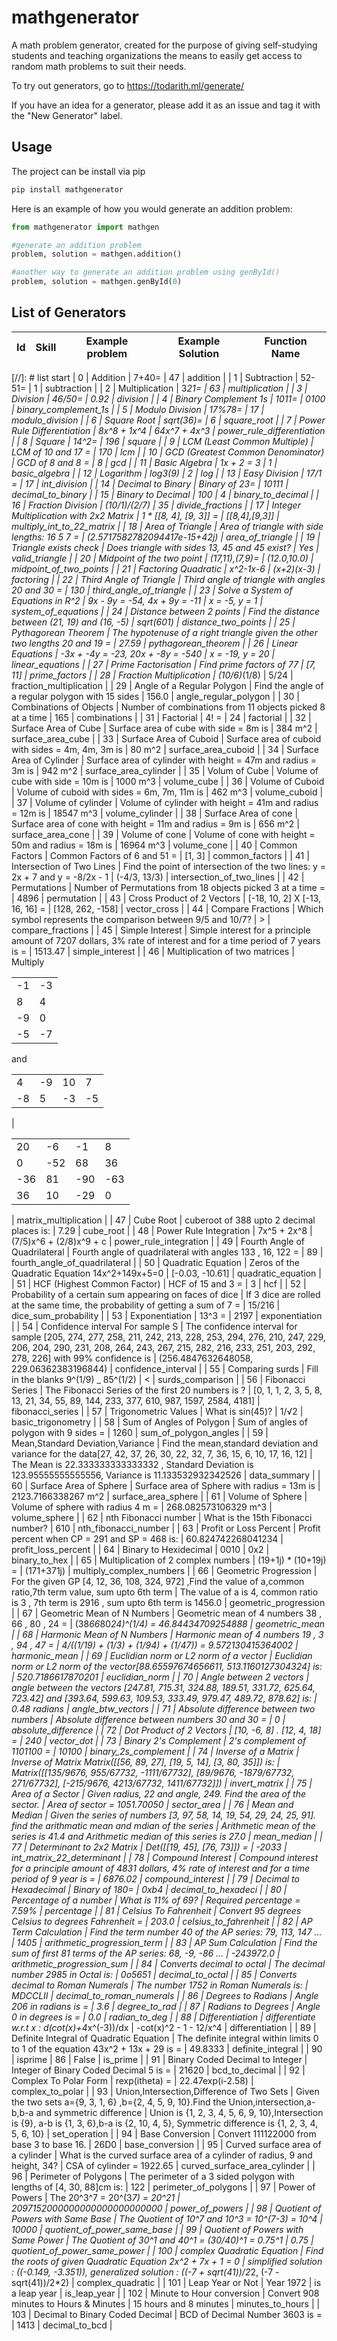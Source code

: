 # mathgenerator

A math problem generator, created for the purpose of giving self-studying students and teaching organizations the means to easily get access to random math problems to suit their needs.

To try out generators, go to <https://todarith.ml/generate/>

If you have an idea for a generator, please add it as an issue and tag it with the "New Generator" label.

## Usage

The project can be install via pip

```bash
pip install mathgenerator
```

Here is an example of how you would generate an addition problem:

```python
from mathgenerator import mathgen

#generate an addition problem
problem, solution = mathgen.addition()

#another way to generate an addition problem using genById()
problem, solution = mathgen.genById(0)
```

## List of Generators

| Id   | Skill                             | Example problem    | Example Solution      | Function Name            |
|------|-----------------------------------|--------------------|-----------------------|--------------------------|
[//]: # list start
| 0 | Addition | 7+40= | 47 | addition |
| 1 | Subtraction | 52-51= | 1 | subtraction |
| 2 | Multiplication | 3*21= | 63 | multiplication |
| 3 | Division | 46/50= | 0.92 | division |
| 4 | Binary Complement 1s | 1011= | 0100 | binary_complement_1s |
| 5 | Modulo Division | 17%78= | 17 | modulo_division |
| 6 | Square Root | sqrt(36)= | 6 | square_root |
| 7 | Power Rule Differentiation | 8x^8 + 1x^4 | 64x^7 + 4x^3 | power_rule_differentiation |
| 8 | Square | 14^2= | 196 | square |
| 9 | LCM (Least Common Multiple) | LCM of 10 and 17 = | 170 | lcm |
| 10 | GCD (Greatest Common Denominator) | GCD of 8 and 8 =  | 8 | gcd |
| 11 | Basic Algebra | 1x + 2 = 3 | 1 | basic_algebra |
| 12 | Logarithm | log3(9) | 2 | log |
| 13 | Easy Division | 17/1 =  | 17 | int_division |
| 14 | Decimal to Binary | Binary of 23= | 10111 | decimal_to_binary |
| 15 | Binary to Decimal | 100 | 4 | binary_to_decimal |
| 16 | Fraction Division | (10/1)/(2/7) | 35 | divide_fractions |
| 17 | Integer Multiplication with 2x2 Matrix | 1 * [[8, 4], [9, 3]] =  | [[8,4],[9,3]] | multiply_int_to_22_matrix |
| 18 | Area of Triangle | Area of triangle with side lengths: 16 5 7 =  | (2.5717582782094417e-15+42j) | area_of_triangle |
| 19 | Triangle exists check | Does triangle with sides 13, 45 and 45 exist? | Yes | valid_triangle |
| 20 | Midpoint of the two point | (17,11),(7,9)= | (12.0,10.0) | midpoint_of_two_points |
| 21 | Factoring Quadratic | x^2-1x-6 | (x+2)(x-3) | factoring |
| 22 | Third Angle of Triangle | Third angle of triangle with angles 20 and 30 =  | 130 | third_angle_of_triangle |
| 23 | Solve a System of Equations in R^2 | 9x - 9y = -54, 4x + 9y = -11 | x = -5, y = 1 | system_of_equations |
| 24 | Distance between 2 points | Find the distance between (21, 19) and (16, -5) | sqrt(601) | distance_two_points |
| 25 | Pythagorean Theorem | The hypotenuse of a right triangle given the other two lengths 20 and 19 =  | 27.59 | pythagorean_theorem |
| 26 | Linear Equations | -3x + -4y = -23, 20x + -8y = -540 | x = -19, y = 20 | linear_equations |
| 27 | Prime Factorisation | Find prime factors of 77 | [7, 11] | prime_factors |
| 28 | Fraction Multiplication | (10/6)*(1/8) | 5/24 | fraction_multiplication |
| 29 | Angle of a Regular Polygon | Find the angle of a regular polygon with 15 sides | 156.0 | angle_regular_polygon |
| 30 | Combinations of Objects | Number of combinations from 11 objects picked 8 at a time  | 165 | combinations |
| 31 | Factorial | 4! =  | 24 | factorial |
| 32 | Surface Area of Cube | Surface area of cube with side = 8m is | 384 m^2 | surface_area_cube |
| 33 | Surface Area of Cuboid | Surface area of cuboid with sides = 4m, 4m, 3m is | 80 m^2 | surface_area_cuboid |
| 34 | Surface Area of Cylinder | Surface area of cylinder with height = 47m and radius = 3m is | 942 m^2 | surface_area_cylinder |
| 35 | Volum of Cube | Volume of cube with side = 10m is | 1000 m^3 | volume_cube |
| 36 | Volume of Cuboid | Volume of cuboid with sides = 6m, 7m, 11m is | 462 m^3 | volume_cuboid |
| 37 | Volume of cylinder | Volume of cylinder with height = 41m and radius = 12m is | 18547 m^3 | volume_cylinder |
| 38 | Surface Area of cone | Surface area of cone with height = 11m and radius = 9m is | 656 m^2 | surface_area_cone |
| 39 | Volume of cone | Volume of cone with height = 50m and radius = 18m is | 16964 m^3 | volume_cone |
| 40 | Common Factors | Common Factors of 6 and 51 =  | [1, 3] | common_factors |
| 41 | Intersection of Two Lines | Find the point of intersection of the two lines: y = 2x + 7 and y = -8/2x - 1 | (-4/3, 13/3) | intersection_of_two_lines |
| 42 | Permutations | Number of Permutations from 18 objects picked 3 at a time =   | 4896 | permutation |
| 43 | Cross Product of 2 Vectors | [-18, 10, 2] X [-13, 16, 16] =  | [128, 262, -158] | vector_cross |
| 44 | Compare Fractions | Which symbol represents the comparison between 9/5 and 10/7? | > | compare_fractions |
| 45 | Simple Interest | Simple interest for a principle amount of 7207 dollars, 3% rate of interest and for a time period of 7 years is =  | 1513.47 | simple_interest |
| 46 | Multiplication of two matrices | Multiply<table><tr><td>-1</td><td>-3</td></tr><tr><td>8</td><td>4</td></tr><tr><td>-9</td><td>0</td></tr><tr><td>-5</td><td>-7</td></tr></table>and<table><tr><td>4</td><td>-9</td><td>10</td><td>7</td></tr><tr><td>-8</td><td>5</td><td>-3</td><td>-5</td></tr></table> | <table><tr><td>20</td><td>-6</td><td>-1</td><td>8</td></tr><tr><td>0</td><td>-52</td><td>68</td><td>36</td></tr><tr><td>-36</td><td>81</td><td>-90</td><td>-63</td></tr><tr><td>36</td><td>10</td><td>-29</td><td>0</td></tr></table> | matrix_multiplication |
| 47 | Cube Root | cuberoot of 388 upto 2 decimal places is: | 7.29 | cube_root |
| 48 | Power Rule Integration | 7x^5 + 2x^8 | (7/5)x^6 + (2/8)x^9 + c | power_rule_integration |
| 49 | Fourth Angle of Quadrilateral | Fourth angle of quadrilateral with angles 133 , 16, 122 = | 89 | fourth_angle_of_quadrilateral |
| 50 | Quadratic Equation | Zeros of the Quadratic Equation 14x^2+149x+5=0 | [-0.03, -10.61] | quadratic_equation |
| 51 | HCF (Highest Common Factor) | HCF of 15 and 3 =  | 3 | hcf |
| 52 | Probability of a certain sum appearing on faces of dice | If 3 dice are rolled at the same time, the probability of getting a sum of 7 = | 15/216 | dice_sum_probability |
| 53 | Exponentiation | 13^3 = | 2197 | exponentiation |
| 54 | Confidence interval For sample S | The confidence interval for sample [205, 274, 277, 258, 211, 242, 213, 228, 253, 294, 276, 210, 247, 229, 206, 204, 290, 231, 208, 264, 243, 267, 215, 282, 216, 233, 251, 203, 292, 278, 226] with 99% confidence is | (256.4847632648058, 229.06362383196844) | confidence_interval |
| 55 | Comparing surds | Fill in the blanks 9^(1/9) _ 85^(1/2) | < | surds_comparison |
| 56 | Fibonacci Series | The Fibonacci Series of the first 20 numbers is ? | [0, 1, 1, 2, 3, 5, 8, 13, 21, 34, 55, 89, 144, 233, 377, 610, 987, 1597, 2584, 4181] | fibonacci_series |
| 57 | Trigonometric Values | What is sin(45)? | 1/√2 | basic_trigonometry |
| 58 | Sum of Angles of Polygon | Sum of angles of polygon with 9 sides =  | 1260 | sum_of_polygon_angles |
| 59 | Mean,Standard Deviation,Variance | Find the mean,standard deviation and variance for the data[27, 42, 37, 26, 30, 22, 32, 7, 36, 15, 6, 10, 17, 16, 12] | The Mean is 22.333333333333332 , Standard Deviation is 123.95555555555556, Variance is 11.133532932342526 | data_summary |
| 60 | Surface Area of Sphere | Surface area of Sphere with radius = 13m is | 2123.7166338267 m^2 | surface_area_sphere |
| 61 | Volume of Sphere | Volume of sphere with radius 4 m =  | 268.082573106329 m^3 | volume_sphere |
| 62 | nth Fibonacci number | What is the 15th Fibonacci number? | 610 | nth_fibonacci_number |
| 63 | Profit or Loss Percent | Profit percent when CP = 291 and SP = 468 is:  | 60.824742268041234 | profit_loss_percent |
| 64 | Binary to Hexidecimal | 0010 | 0x2 | binary_to_hex |
| 65 | Multiplication of 2 complex numbers | (19+1j) * (10+19j) =  | (171+371j) | multiply_complex_numbers |
| 66 | Geometric Progression | For the given GP [4, 12, 36, 108, 324, 972] ,Find the value of a,common ratio,7th term value, sum upto 6th term | The value of a is 4, common ratio is 3 , 7th term is 2916 , sum upto 6th term is 1456.0 | geometric_progression |
| 67 | Geometric Mean of N Numbers | Geometric mean of 4 numbers 38 , 66 , 80 , 24 =  | (38*66*80*24)^(1/4) = 46.84434709254888 | geometric_mean |
| 68 | Harmonic Mean of N Numbers | Harmonic mean of 4 numbers 19 , 3 , 94 , 47 =  |  4/((1/19) + (1/3) + (1/94) + (1/47)) = 9.572130415364002 | harmonic_mean |
| 69 | Euclidian norm or L2 norm of a vector | Euclidian norm or L2 norm of the vector[88.65597674656611, 513.1160127304324] is: | 520.7186617870201 | euclidian_norm |
| 70 | Angle between 2 vectors | angle between the vectors [247.81, 715.31, 324.88, 189.51, 331.72, 625.64, 723.42] and [393.64, 599.63, 109.53, 333.49, 979.47, 489.72, 878.62] is: | 0.48 radians | angle_btw_vectors |
| 71 | Absolute difference between two numbers | Absolute difference between numbers 30 and 30 =  | 0 | absolute_difference |
| 72 | Dot Product of 2 Vectors | [10, -6, 8] . [12, 4, 18] =  | 240 | vector_dot |
| 73 | Binary 2's Complement | 2's complement of 1101100 = | 10100 | binary_2s_complement |
| 74 | Inverse of a Matrix | Inverse of Matrix Matrix([[56, 89, 27], [19, 5, 14], [3, 80, 35]]) is: | Matrix([[135/9676, 955/67732, -1111/67732], [89/9676, -1879/67732, 271/67732], [-215/9676, 4213/67732, 1411/67732]]) | invert_matrix |
| 75 | Area of a Sector | Given radius, 22 and angle, 249. Find the area of the sector. | Area of sector = 1051.70050 | sector_area |
| 76 | Mean and Median | Given the series of numbers [3, 97, 58, 14, 19, 54, 29, 24, 25, 91]. find the arithmatic mean and mdian of the series | Arithmetic mean of the series is 41.4 and Arithmetic median of this series is 27.0 | mean_median |
| 77 | Determinant to 2x2 Matrix | Det([[19, 45], [76, 73]]) =  |  -2033 | int_matrix_22_determinant |
| 78 | Compound Interest | Compound interest for a principle amount of 4831 dollars, 4% rate of interest and for a time period of 9 year is =  | 6876.02 | compound_interest |
| 79 | Decimal to Hexadecimal | Binary of 180= | 0xb4 | decimal_to_hexadeci |
| 80 | Percentage of a number | What is 11% of 69? | Required percentage = 7.59% | percentage |
| 81 | Celsius To Fahrenheit | Convert 95 degrees Celsius to degrees Fahrenheit = | 203.0 | celsius_to_fahrenheit |
| 82 | AP Term Calculation | Find the term number 40 of the AP series: 79, 113, 147 ...  | 1405 | arithmetic_progression_term |
| 83 | AP Sum Calculation | Find the sum of first 81 terms of the AP series: 68, -9, -86 ...  | -243972.0 | arithmetic_progression_sum |
| 84 | Converts decimal to octal | The decimal number 2985 in Octal is:  | 0o5651 | decimal_to_octal |
| 85 | Converts decimal to Roman Numerals | The number 1752 in Roman Numerals is:  | MDCCLII | decimal_to_roman_numerals |
| 86 | Degrees to Radians | Angle 206 in radians is =  | 3.6 | degree_to_rad |
| 87 | Radians to Degrees | Angle 0 in degrees is =  | 0.0 | radian_to_deg |
| 88 | Differentiation | differentiate w.r.t x : d(cot(x)+4*x^(-3))/dx | -cot(x)^2 - 1 - 12/x^4 | differentiation |
| 89 | Definite Integral of Quadratic Equation | The definite integral within limits 0 to 1 of the equation 43x^2 + 13x + 29 is =  | 49.8333 | definite_integral |
| 90 | isprime | 86 | False | is_prime |
| 91 | Binary Coded Decimal to Integer | Integer of Binary Coded Decimal 5 is =  | 21620 | bcd_to_decimal |
| 92 | Complex To Polar Form | rexp(itheta) =  | 22.47exp(i-2.58) | complex_to_polar |
| 93 | Union,Intersection,Difference of Two Sets | Given the two sets a={9, 3, 1, 6} ,b={2, 4, 5, 9, 10}.Find the Union,intersection,a-b,b-a and symmetric difference | Union is {1, 2, 3, 4, 5, 6, 9, 10},Intersection is {9}, a-b is {1, 3, 6},b-a is {2, 10, 4, 5}, Symmetric difference is {1, 2, 3, 4, 5, 6, 10} | set_operation |
| 94 | Base Conversion | Convert 111122000 from base 3 to base 16. | 26D0 | base_conversion |
| 95 | Curved surface area of a cylinder | What is the curved surface area of a cylinder of radius, 9 and height, 34? | CSA of cylinder = 1922.65 | curved_surface_area_cylinder |
| 96 | Perimeter of Polygons | The perimeter of a 3 sided polygon with lengths of [4, 30, 88]cm is:  | 122 | perimeter_of_polygons |
| 97 | Power of Powers | The 20^3^7 = 20^(3*7) = 20^21 | 2097152000000000000000000000 | power_of_powers |
| 98 | Quotient of Powers with Same Base | The Quotient of 10^7 and 10^3 = 10^(7-3) = 10^4 | 10000 | quotient_of_power_same_base |
| 99 | Quotient of Powers with Same Power | The Quotient of 30^1 and 40^1 = (30/40)^1 = 0.75^1 | 0.75 | quotient_of_power_same_power |
| 100 | complex Quadratic Equation | Find the roots of given Quadratic Equation 2x^2 + 7x + 1 = 0 | simplified solution : ((-0.149, -3.351)), generalized solution : ((-7 + sqrt(41))/2*2, (-7 - sqrt(41))/2*2) | complex_quadratic |
| 101 | Leap Year or Not | Year 1972  | is a leap year | is_leap_year |
| 102 | Minute to Hour conversion | Convert 908 minutes to Hours & Minutes | 15 hours and 8 minutes | minutes_to_hours |
| 103 | Decimal to Binary Coded Decimal | BCD of Decimal Number 3603 is =  | 1413 | decimal_to_bcd |

